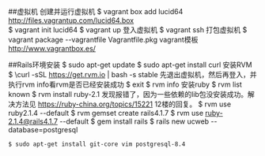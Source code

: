##虚拟机
创建并运行虚拟机
    $ vagrant box add lucid64 http://files.vagrantup.com/lucid64.box   
    $ vagrant init lucid64 
    $ vagrant up 
登入虚拟机
    $ vagrant ssh 
打包虚拟机
    $ vagrant package --vagrantfile Vagrantfile.pkg 
vagrant模板
http://www.vagrantbox.es/

##Rails环境安装
    $ sudo apt-get update
    $ sudo apt-get install curl
安装RVM
    $ \curl -sSL https://get.rvm.io | bash -s stable
先退出虚拟机，然后再登入，并执行rvm info看rvm是否已经安装成功
    $ exit
    $ rvm info
安装ruby
    $ rvm list known
    $ rvm install ruby-2.1
发现报错了，因为一些依赖的lib包没安装成功。解决方法见 https://ruby-china.org/topics/15221 12楼的回复。
    $ rvm use ruby2.1.4 --default
    $ rvm gemset create rails4.1.7
    $ rvm use ruby-2.1.4@rails4.1.7 --default
    $ gem install rails
    $ rails new ucweb --database=postgresql
    
    $ sudo apt-get install git-core vim postgresql-8.4
    

